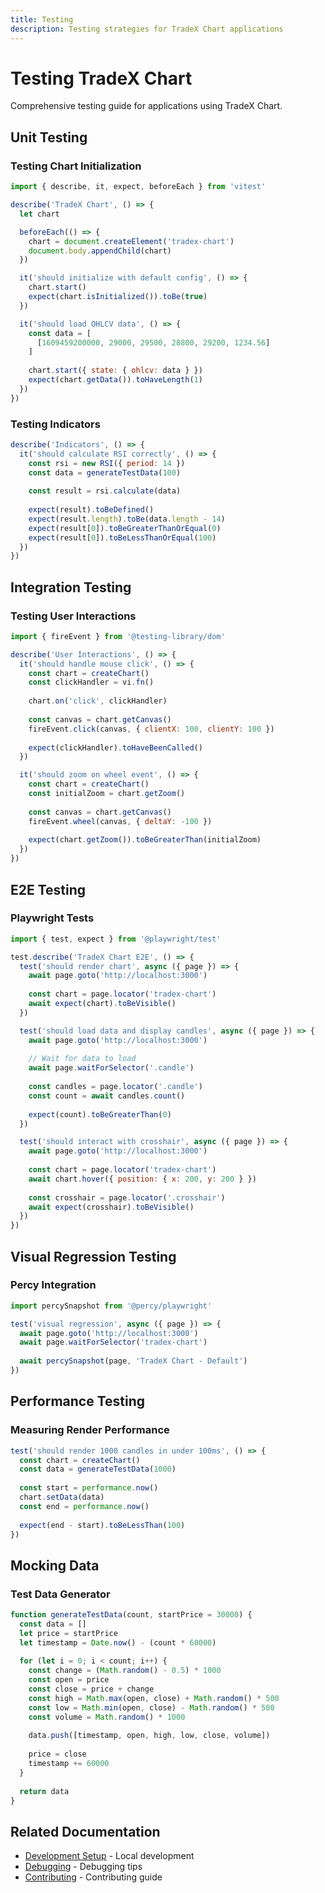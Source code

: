```yaml
---
title: Testing
description: Testing strategies for TradeX Chart applications
---
```


# Testing TradeX Chart

Comprehensive testing guide for applications using TradeX Chart.

## Unit Testing

### Testing Chart Initialization

```javascript
import { describe, it, expect, beforeEach } from 'vitest'

describe('TradeX Chart', () => {
  let chart

  beforeEach(() => {
    chart = document.createElement('tradex-chart')
    document.body.appendChild(chart)
  })

  it('should initialize with default config', () => {
    chart.start()
    expect(chart.isInitialized()).toBe(true)
  })

  it('should load OHLCV data', () => {
    const data = [
      [1609459200000, 29000, 29500, 28800, 29200, 1234.56]
    ]
    
    chart.start({ state: { ohlcv: data } })
    expect(chart.getData()).toHaveLength(1)
  })
})
```

### Testing Indicators

```javascript
describe('Indicators', () => {
  it('should calculate RSI correctly', () => {
    const rsi = new RSI({ period: 14 })
    const data = generateTestData(100)
    
    const result = rsi.calculate(data)
    
    expect(result).toBeDefined()
    expect(result.length).toBe(data.length - 14)
    expect(result[0]).toBeGreaterThanOrEqual(0)
    expect(result[0]).toBeLessThanOrEqual(100)
  })
})
```

## Integration Testing

### Testing User Interactions

```javascript
import { fireEvent } from '@testing-library/dom'

describe('User Interactions', () => {
  it('should handle mouse click', () => {
    const chart = createChart()
    const clickHandler = vi.fn()
    
    chart.on('click', clickHandler)
    
    const canvas = chart.getCanvas()
    fireEvent.click(canvas, { clientX: 100, clientY: 100 })
    
    expect(clickHandler).toHaveBeenCalled()
  })

  it('should zoom on wheel event', () => {
    const chart = createChart()
    const initialZoom = chart.getZoom()
    
    const canvas = chart.getCanvas()
    fireEvent.wheel(canvas, { deltaY: -100 })
    
    expect(chart.getZoom()).toBeGreaterThan(initialZoom)
  })
})
```

## E2E Testing

### Playwright Tests

```javascript
import { test, expect } from '@playwright/test'

test.describe('TradeX Chart E2E', () => {
  test('should render chart', async ({ page }) => {
    await page.goto('http://localhost:3000')
    
    const chart = page.locator('tradex-chart')
    await expect(chart).toBeVisible()
  })

  test('should load data and display candles', async ({ page }) => {
    await page.goto('http://localhost:3000')
    
    // Wait for data to load
    await page.waitForSelector('.candle')
    
    const candles = page.locator('.candle')
    const count = await candles.count()
    
    expect(count).toBeGreaterThan(0)
  })

  test('should interact with crosshair', async ({ page }) => {
    await page.goto('http://localhost:3000')
    
    const chart = page.locator('tradex-chart')
    await chart.hover({ position: { x: 200, y: 200 } })
    
    const crosshair = page.locator('.crosshair')
    await expect(crosshair).toBeVisible()
  })
})
```

## Visual Regression Testing

### Percy Integration

```javascript
import percySnapshot from '@percy/playwright'

test('visual regression', async ({ page }) => {
  await page.goto('http://localhost:3000')
  await page.waitForSelector('tradex-chart')
  
  await percySnapshot(page, 'TradeX Chart - Default')
})
```

## Performance Testing

### Measuring Render Performance

```javascript
test('should render 1000 candles in under 100ms', () => {
  const chart = createChart()
  const data = generateTestData(1000)
  
  const start = performance.now()
  chart.setData(data)
  const end = performance.now()
  
  expect(end - start).toBeLessThan(100)
})
```

## Mocking Data

### Test Data Generator

```javascript
function generateTestData(count, startPrice = 30000) {
  const data = []
  let price = startPrice
  let timestamp = Date.now() - (count * 60000)
  
  for (let i = 0; i < count; i++) {
    const change = (Math.random() - 0.5) * 1000
    const open = price
    const close = price + change
    const high = Math.max(open, close) + Math.random() * 500
    const low = Math.min(open, close) - Math.random() * 500
    const volume = Math.random() * 1000
    
    data.push([timestamp, open, high, low, close, volume])
    
    price = close
    timestamp += 60000
  }
  
  return data
}
```

## Related Documentation

- [Development Setup](development/local-setup) - Local development
- [Debugging](development/debugging-tips) - Debugging tips
- [Contributing](contributing) - Contributing guide